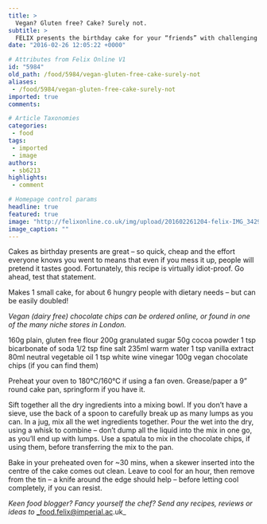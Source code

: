 ```yaml
---
title: >
  Vegan? Gluten free? Cake? Surely not.
subtitle: >
  FELIX presents the birthday cake for your “friends” with challenging needs
date: "2016-02-26 12:05:22 +0000"

# Attributes from Felix Online V1
id: "5984"
old_path: /food/5984/vegan-gluten-free-cake-surely-not
aliases:
 - /food/5984/vegan-gluten-free-cake-surely-not
imported: true
comments:

# Article Taxonomies
categories:
 - food
tags:
 - imported
 - image
authors:
 - sb6213
highlights:
 - comment

# Homepage control params
headline: true
featured: true
image: "http://felixonline.co.uk/img/upload/201602261204-felix-IMG_3429.jpg"
image_caption: ""
---
```


Cakes as birthday presents are great – so quick, cheap and the effort everyone knows you went to means that even if you mess it up, people will pretend it tastes good. Fortunately, this recipe is virtually idiot-proof. Go ahead, test that statement.

Makes 1 small cake, for about 6 hungry people with dietary needs – but can be easily doubled!

_Vegan (dairy free) chocolate chips can be ordered online, or found in one of the many niche stores in London._

160g plain, gluten free flour
200g granulated sugar
50g cocoa powder
1 tsp bicarbonate of soda
1/2 tsp fine salt
235ml warm water
1 tsp vanilla extract
80ml neutral vegetable oil
1 tsp white wine vinegar
100g vegan chocolate chips
(if you can find them)

Preheat your oven to 180°C/160°C if using a fan oven. Grease/paper a 9” round cake pan, springform if you have it.

Sift together all the dry ingredients into a mixing bowl. If you don’t have a sieve, use the back of a spoon to carefully break up as many lumps as you can. In a jug, mix all the wet ingredients together. Pour the wet into the dry, using a whisk to combine – don’t dump all the liquid into the mix in one go, as you’ll end up with lumps. Use a spatula to mix in the chocolate chips, if using them, before transferring the mix to the pan.

Bake in your preheated oven for ~30 mins, when a skewer inserted into the centre of the cake comes out clean. Leave to cool for an hour, then remove from the tin – a knife around the edge should help – before letting cool completely, if you can resist.

_Keen food blogger? Fancy yourself the chef? Send any recipes, reviews or ideas to_ _food.felix@imperial.ac.uk_
